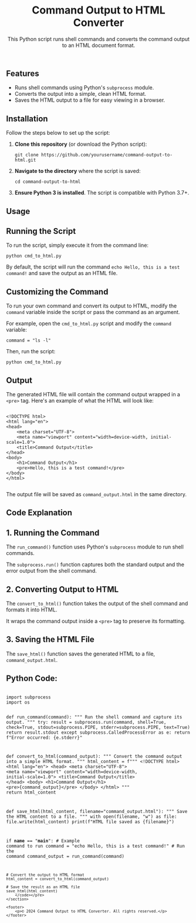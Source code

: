 <!DOCTYPE html>
<html lang="en">
<head>
    <meta charset="UTF-8">
    <meta name="viewport" content="width=device-width, initial-scale=1.0">
    <title>Command Output to HTML Converter</title>
</head>
<body>
    <header>
        <h1>Command Output to HTML Converter</h1>
        <p>This Python script runs shell commands and converts the command output to an HTML document format.</p>
    </header>
    <section>
        <h2>Features</h2>
        <ul>
            <li>Runs shell commands using Python's <code>subprocess</code> module.</li>
            <li>Converts the output into a simple, clean HTML format.</li>
            <li>Saves the HTML output to a file for easy viewing in a browser.</li>
        </ul>
    </section>
    <section>
        <h2>Installation</h2>
        <p>Follow the steps below to set up the script:</p>
        <ol>
            <li><strong>Clone this repository</strong> (or download the Python script):
                <pre><code>git clone https://github.com/yourusername/command-output-to-html.git</code></pre>
            </li>
            <li><strong>Navigate to the directory</strong> where the script is saved:
                <pre><code>cd command-output-to-html</code></pre>
            </li>
            <li><strong>Ensure Python 3 is installed</strong>. The script is compatible with Python 3.7+.</li>
        </ol>
    </section>
    <section>
        <h2>Usage</h2>
        <h2>Running the Script</h3>
        <p>To run the script, simply execute it from the command line:</p>
        <pre><code>python cmd_to_html.py</code></pre>
        <p>By default, the script will run the command <code>echo Hello, this is a test command!</code> and save the output as an HTML file.</p>
        <h2>Customizing the Command</h3>
        <p>To run your own command and convert its output to HTML, modify the <code>command</code> variable inside the script or pass the command as an argument.</p>
        <p>For example, open the <code>cmd_to_html.py</code> script and modify the <code>command</code> variable:</p>
        <pre><code>command = "ls -l"</code></pre>
        <p>Then, run the script:</p>
        <pre><code>python cmd_to_html.py</code></pre>
        <h2>Output</h3>
        <p>The generated HTML file will contain the command output wrapped in a <code>&lt;pre&gt;</code> tag. Here's an example of what the HTML will look like:</p>
        <pre><code>
&lt;!DOCTYPE html&gt;
&lt;html lang="en"&gt;
&lt;head&gt;
    &lt;meta charset="UTF-8"&gt;
    &lt;meta name="viewport" content="width=device-width, initial-scale=1.0"&gt;
    &lt;title&gt;Command Output&lt;/title&gt;
&lt;/head&gt;
&lt;body&gt;
    &lt;h1&gt;Command Output&lt;/h1&gt;
    &lt;pre&gt;Hello, this is a test command!&lt;/pre&gt;
&lt;/body&gt;
&lt;/html&gt;
        </code></pre>
        <p>The output file will be saved as <code>command_output.html</code> in the same directory.</p>
    </section>
    <section>
        <h2>Code Explanation</h2>
        <h2>1. Running the Command</h3>
        <p>The <code>run_command()</code> function uses Python's <code>subprocess</code> module to run shell commands.</p>
        <p>The <code>subprocess.run()</code> function captures both the standard output and the error output from the shell command.</p>
        <h2>2. Converting Output to HTML</h3>
        <p>The <code>convert_to_html()</code> function takes the output of the shell command and formats it into HTML.</p>
        <p>It wraps the command output inside a <code>&lt;pre&gt;</code> tag to preserve its formatting.</p>
        <h2>3. Saving the HTML File</h3>
        <p>The <code>save_html()</code> function saves the generated HTML to a file, <code>command_output.html</code>.</p>
        <h2>Python Code:</h3>
        <pre><code>
import subprocess
import os

def run_command(command):
    """ Run the shell command and capture its output. """
    try:
        result = subprocess.run(command, shell=True, check=True, stdout=subprocess.PIPE, stderr=subprocess.PIPE, text=True)
        return result.stdout
    except subprocess.CalledProcessError as e:
        return f"Error occurred: {e.stderr}"

def convert_to_html(command_output):
    """ Convert the command output into a simple HTML format. """
    html_content = f"""
    &lt;!DOCTYPE html&gt;
    &lt;html lang="en"&gt;
    &lt;head&gt;
        &lt;meta charset="UTF-8"&gt;
        &lt;meta name="viewport" content="width=device-width, initial-scale=1.0"&gt;
        &lt;title&gt;Command Output&lt;/title&gt;
    &lt;/head&gt;
    &lt;body&gt;
        &lt;h1&gt;Command Output&lt;/h1&gt;
        &lt;pre&gt;{command_output}&lt;/pre&gt;
    &lt;/body&gt;
    &lt;/html&gt;
    """
    return html_content

def save_html(html_content, filename="command_output.html"):
    """ Save the HTML content to a file. """
    with open(filename, "w") as file:
        file.write(html_content)
    print(f"HTML file saved as {filename}")

if __name__ == "__main__":
    # Example command to run
    command = "echo Hello, this is a test command!"
    # Run the command
    command_output = run_command(command)
    
    # Convert the output to HTML format
    html_content = convert_to_html(command_output)
    
    # Save the result as an HTML file
    save_html(html_content)
        </code></pre>
    </section>

    <footer>
        <p>© 2024 Command Output to HTML Converter. All rights reserved.</p>
    </footer>
</body>
</html>
